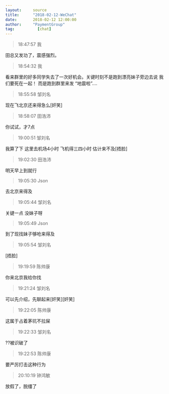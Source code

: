 ```yaml
---
layout:     source 
title:      "2018-02-12-WeChat"
date:       2018-02-12 12:00:00
author:     "PaymentGroup"
tag:		  [chat]
---
```

> 18:47:57  我  
   
田总又发功了，震感强烈。   
   
> 18:54:32  我  
   
看来群里的好多同学失去了一次好机会。关键时刻不是跑到漂亮妹子旁边去说 我们要死在一起！ 而是跑到群里来发 “地震啦”....  
   
> 18:55:58  邹刘名  
   
现在飞北京还来得急么[奸笑]  
   
> 18:58:07  田浩沛  
   
你试试，才7点  
   
> 19:00:51  邹刘名  
   
我算了下     这里去机场4小时   飞机得三四小时   估计来不及[捂脸]  
   
> 19:02:30  田浩沛  
   
明天早上到就行  
   
> 19:05:30  Json  
   
去北京来得及  
   
> 19:05:44  邹刘名  
   
关键一点  没妹子呀   
   
> 19:05:49  Json  
   
到了现找妹子够呛来得及  
   
> 19:05:54  邹刘名  
   
[捂脸]  
   
> 19:19:59  陈帅康  
   
你来北京我给你找  
   
> 19:21:24  邹刘名  
   
可以先介绍，先聊起来[奸笑][奸笑]  
   
> 19:22:05  陈帅康  
   
这属于占着茅坑不拉屎  
   
> 19:22:33  邹刘名  
   
??被识破了  
   
> 19:22:53  陈帅康  
   
要严厉打击这种行为  
   
> 20:10:19  钟鸿敏  
   
放假了，脱缰了  
   

